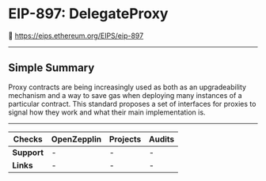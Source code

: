 # EIP-897: DelegateProxy

🔗 https://eips.ethereum.org/EIPS/eip-897

---

##  Simple Summary
Proxy contracts are being increasingly used as both as an upgradeability mechanism and a way to save gas when deploying many instances of a particular contract. This standard proposes a set of interfaces for proxies to signal how they work and what their main implementation is.

---

**Checks** | OpenZepplin | Projects | Audits
--- | --- | --- | ---
**Support** | - | - | -
**Links** | - | - | -